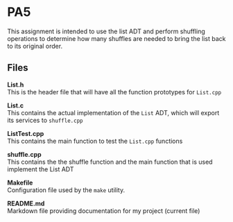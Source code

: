 # PA5

This assignment is intended to use the list ADT  and perform shuffling operations to determine how many shuffles are needed to bring the list back to its original order. 

## Files 

**List.h**  
This is the header file that will have all the function prototypes for `List.cpp` 

**List.c**   
This contains the actual implementation of the `List` ADT, which will export its services to `shuffle.cpp` 

**ListTest.cpp**  
This contains the main function to test the `List.cpp` functions 

**shuffle.cpp**  
This contains the the shuffle function and the main function that is used implement the List ADT 

**Makefile**  
Configuration file used by the `make` utility.  

**README.md**  
Markdown file providing documentation for my project (current file) 
